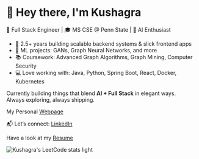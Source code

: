 # 👋 Hey there, I'm Kushagra

🚀 Full Stack Engineer | 🎓 MS CSE @ Penn State | 🧠 AI Enthusiast

- 🧱 2.5+ years building scalable backend systems & slick frontend apps  
- 🧠 ML projects: GANs, Graph Neural Networks, and more  
- 📚 Coursework: Advanced Graph Algorithms, Graph Mining, Computer Security  
- 💻 Love working with: Java, Python, Spring Boot, React, Docker, Kubernetes  

Currently building things that blend **AI + Full Stack** in elegant ways.  
Always exploring, always shipping.  

My Personal [Webpage](https://www.kushagrasrivastva.co)

📬 Let’s connect: [LinkedIn](https://www.linkedin.com/in/kush1499)  

Have a look at my [Resume](https://drive.google.com/file/d/1zW3y7dErg8JIbvj2bG1Wxh70xNwCloqO/view?usp=sharing)

![Kushagra's LeetCode stats light](https://leetcode-badge-sage.vercel.app/badge/kush1499?bgColor=fff)
